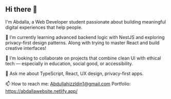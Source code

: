 ## Hi there 👋


I'm Abdalla, a Web Developer student passionate about building meaningful digital experiences that help people.

🌱 I’m currently learning advanced backend logic with NestJS and exploring privacy-first design patterns. Along with trying to master React and build creative interfaces!

👯 I’m looking to collaborate on projects that combine clean UI with ethical tech — especially in education, social good, or accessibility.


💬 Ask me about TypeScript, React, UX design, privacy-first apps.

📫 How to reach me: Abdullahizzldin1@gmail.com
Portfolio: https://abdallawebsite.netlify.app/

